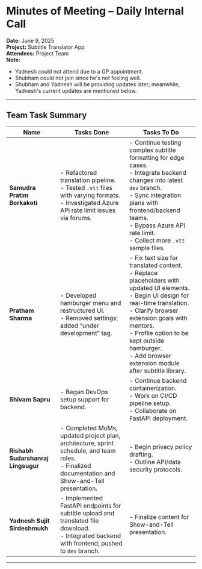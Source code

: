 # Minutes of Meeting – Daily Internal Call  
**Date:** June 9, 2025  
**Project:** Subtitle Translator App  
**Attendees:** Project Team  
**Note:**  
- Yadnesh could not attend due to a GP appointment.  
- Shubham could not join since he's not feeling well.  
- Shubham and Yadnesh will be providing updates later; meanwhile, Yadnesh's current updates are mentioned below.

---

## Team Task Summary

| **Name**                       | **Tasks Done**                                                                                                                                                           | **Tasks To Do**                                                                                                                                                                             |
|--------------------------------|--------------------------------------------------------------------------------------------------------------------------------------------------------------------------|---------------------------------------------------------------------------------------------------------------------------------------------------------------------------------------------|
| **Samudra Pratim Borkakoti**   | - Refactored translation pipeline.  <br> - Tested `.vtt` files with varying formats.  <br> - Investigated Azure API rate limit issues via forums.                     | - Continue testing complex subtitle formatting for edge cases.  <br> - Integrate backend changes into latest `dev` branch.  <br> - Sync integration plans with frontend/backend teams. <br> - Bypass Azure API rate limit. <br> - Collect more `.vtt` sample files. |
| **Pratham Sharma**             | - Developed hamburger menu and restructured UI.  <br> - Removed settings; added “under development” tag.                                                               | - Fix text size for translated content.  <br> - Replace placeholders with updated UI elements.  <br> - Begin UI design for real-time translation.  <br> - Clarify browser extension goals with mentors. <br> - Profile option to be kept outside hamburger. <br> - Add browser extension module after subtitle library. |
| **Shivam Sapru**               | - Began DevOps setup support for backend.                                                                                                                               | - Continue backend containerization.  <br> - Work on CI/CD pipeline setup.  <br> - Collaborate on FastAPI deployment.                                                                      |
| **Rishabh Sudarshanraj Lingsugur** | - Completed MoMs, updated project plan, architecture, sprint schedule, and team roles.  <br> - Finalized documentation and Show-and-Tell presentation.           | - Begin privacy policy drafting.  <br> - Outline API/data security protocols.                                                                                                               |
| **Yadnesh Sujit Sirdeshmukh**  | - Implemented FastAPI endpoints for subtitle upload and translated file download.  <br> - Integrated backend with frontend; pushed to `dev` branch.                   | - Finalize content for Show-and-Tell presentation.                                                                                                                                          |

---

